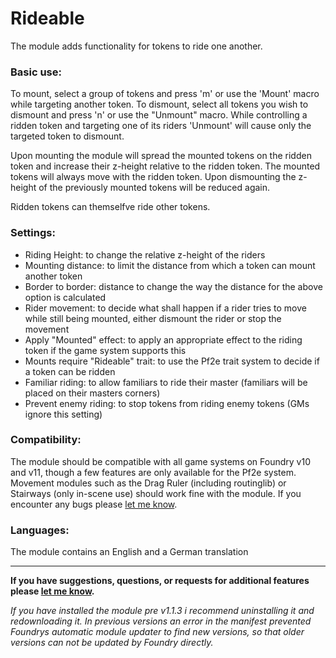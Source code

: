 # Rideable

The module adds functionality for tokens to ride one another.

### Basic use:

To mount, select a group of tokens and press 'm' or use the 'Mount' macro while targeting another token. To dismount, select all tokens you wish to dismount and press 'n' or use the "Unmount" macro. While controlling a ridden token and targeting one of its riders 'Unmount' will cause only the targeted token to dismount.

Upon mounting the module will spread the mounted tokens on the ridden token and increase their z-height relative to the ridden token. The mounted tokens will always move with the ridden token. Upon dismounting the z-height of the previously mounted tokens will be reduced again.

Ridden tokens can themselfve ride other tokens.

### Settings:

- Riding Height: to change the relative z-height of the riders 
- Mounting distance: to limit the distance from which a token can mount another token
- Border to border: distance to change the way the distance for the above option is calculated
- Rider movement: to decide what shall happen if a rider tries to move while still being mounted, either dismount the rider or stop the movement
- Apply "Mounted" effect: to apply an appropriate effect to the riding token if the game system supports this
- Mounts require "Rideable" trait: to use the Pf2e trait system to decide if a token can be ridden
- Familiar riding: to allow familiars to ride their master (familiars will be placed on their masters corners)
- Prevent enemy riding: to stop tokens from riding enemy tokens (GMs ignore this setting)

### Compatibility:

The module should be compatible with all game systems on Foundry v10 and v11, though a few features are only available for the Pf2e system. Movement modules such as the Drag Ruler (including routinglib) or Stairways (only in-scene use) should work fine with the module. If you encounter any bugs please [let me know](https://github.com/Saibot393/Rideable/issues).

### Languages:

The module contains an English and a German translation

---

**If you have suggestions, questions, or requests for additional features please [let me know](https://github.com/Saibot393/Rideable/issues).**

*If you have installed the module pre v1.1.3 i recommend uninstalling it and redownloading it. In previous versions an error in the manifest prevented Foundrys automatic module updater to find new versions, so that older versions can not be updated by Foundry directly.*
